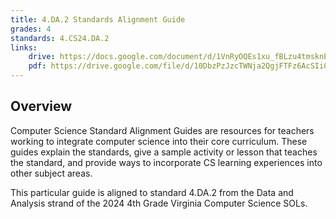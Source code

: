 ```yaml
---
title: 4.DA.2 Standards Alignment Guide
grades: 4
standards: 4.CS24.DA.2
links:
    drive: https://docs.google.com/document/d/1VnRyOQEs1xu_fBLzu4tmsknE4heYgpYd2IkM9egge2Q/edit?usp=drive_link
    pdf: https://drive.google.com/file/d/10DbzPzJzcTWNja2QgjFTFz6AcSIi02qQ/view?usp=drive_link
---
```


## Overview

Computer Science Standard Alignment Guides are resources for teachers working to integrate computer science into their core curriculum. These guides explain the standards, give a sample activity or lesson that teaches the standard, and provide ways to incorporate CS learning experiences into other subject areas. 

This particular guide is aligned to standard 4.DA.2 from the Data and Analysis strand of the 2024 4th Grade Virginia Computer Science SOLs.